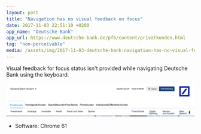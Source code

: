 ```yaml
---
layout: post
title: "Navigation has no visual feedback on focus"
date: 2017-11-03 22:51:10 +0200
app_name: "Deutsche Bank"
app_url: https://www.deutsche-bank.de/pfb/content/privatkunden.html
tag: "non-perceivable"
media: /assets/img/2017-11-03-deutsche-bank-navigation-has-no-visual-feedback-on-focus.png
---
```


Visual feedback for focus status isn't provided while navigating Deutsche Bank using the keyboard.

![Deutsche Bank's website navigation](/assets/img/2017-11-03-deutsche-bank-navigation-has-no-visual-feedback-on-focus.png)

* Software: Chrome 61
